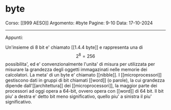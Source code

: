 # byte

Corso: [[999 AESO]]
Argomento: #byte 
Pagine: 9-10
Data: 17-10-2024

---

Appunti: 

Un'insieme di 8 bit e' chiamato [[1.4.4 byte]] e rappresenta una di
$$
2^8=256
$$
possibilita', ed e' convenzionalmente l'unita' di misura per utilizzata per misurare la grandezza degli oggetti immagazinati nelle memorie dei calcolatori.
La meta' di un byte e' chiamato [[nibble]]. 
I [[microprocessori]] gestiscono dati in gruppi di bit chiamati [[word]] (o parole), la cui grandezza dipende dall'[[architettura]] dei [[microprocessori]], la maggior parte dei processori ad oggi opera a 64-bit, ovvero opera con [[word]] di 64 bit. Il bit piu' a destra e' detto bit meno significativo, quello piu' a sinistra il piu' significativo.
